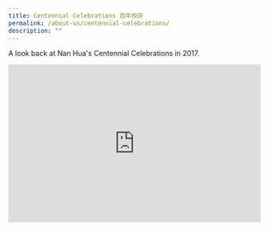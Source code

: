 ```yaml
---
title: Centennial Celebrations 百年校庆
permalink: /about-us/centennial-celebrations/
description: ""
---
```

A look back at Nan Hua's Centennial Celebrations in 2017.

<iframe allowfullscreen="true" frameborder="0" scrolling="no" style="border: none; overflow: hidden; width: 100%;" height="315" width="560" src="https://www.facebook.com/plugins/video.php?href=https%3A%2F%2Fwww.facebook.com%2Fnanhuahighofficial%2Fvideos%2F2024169427698724%2F&amp;show_text=0&amp;width=560"></iframe>